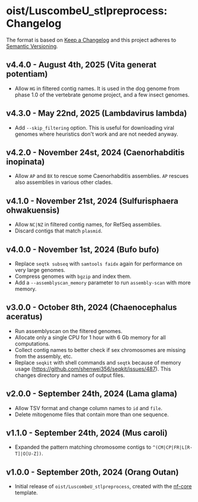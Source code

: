 # oist/LuscombeU_stlpreprocess: Changelog

The format is based on [Keep a Changelog](https://keepachangelog.com/en/1.0.0/)
and this project adheres to [Semantic Versioning](https://semver.org/spec/v2.0.0.html).

## v4.4.0 - August 4th, 2025 (Vita generat potentiam)

 - Allow `HG` in filtered contig names.  It is used in the dog genome from phase 1.0
   of the vertebrate genome project, and a few insect genomes.

## v4.3.0 - May 22nd, 2025 (Lambdavirus lambda)

 - Add `--skip_filtering` option.  This is useful for downloading viral genomes where
   heuristics don't work and are not needed anyway.

## v4.2.0 - November 24st, 2024 (Caenorhabditis inopinata)

 - Allow `AP` and `BX` to rescue some Caenorhabditis assemblies.  `AP` rescues also
   assemblies in various other clades.

## v4.1.0 - November 21st, 2024 (Sulfurisphaera ohwakuensis)

 - Allow `NC|NZ` in filtered contig names, for RefSeq assemblies.
 - Discard contigs that match `plasmid`.

## v4.0.0 - November 1st, 2024 (Bufo bufo)

 - Replace `seqtk subseq` with `samtools faidx` again for performance on very large genomes.
 - Compress genomes with `bgzip` and index them.
 - Add a `--assemblyscan_memory` parameter to run `assembly-scan` with more memory.

## v3.0.0 - October 8th, 2024 (Chaenocephalus aceratus)

 - Run assemblyscan on the filtered genomes.
 - Allocate only a single CPU for 1 hour with 6 Gb memory for all computations.
 - Collect contig names to better check if sex chromosomes are missing from the assembly, etc.
 - Replace `seqkit` with shell commands and `seqtk` because of memory usage
   (https://github.com/shenwei356/seqkit/issues/487).
   This changes directory and names of output files.

## v2.0.0 - September 24th, 2024 (Lama glama)

 - Allow TSV format and change column names to `id` and `file`.
 - Delete mitogenome files that contain more than one sequence.

## v1.1.0 - September 24th, 2024 (Mus caroli)

 - Expanded the pattern matching chromosome contigs to `^(CM|CP|FR|L[R-T]|O[U-Z])`.

## v1.0.0 - September 20th, 2024 (Orang Outan)

 - Initial release of `oist/LuscombeU_stlpreprocess`, created with the [nf-core](https://nf-co.re/) template.
